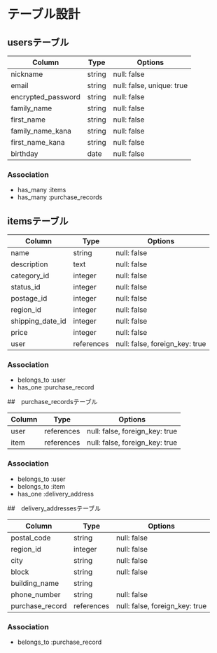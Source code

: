 # テーブル設計

## usersテーブル

|Column             |Type    |Options                   |
|-------------------|--------|--------------------------|
|nickname           |string  |null: false               |
|email              |string  |null: false, unique: true |
|encrypted_password |string  |null: false               |
|family_name        |string  |null: false               |
|first_name         |string  |null: false               |
|family_name_kana   |string  |null: false               |
|first_name_kana    |string  |null: false               |
|birthday           |date    |null: false               | 


### Association

- has_many :items
- has_many :purchase_records

## itemsテーブル

|Column           |Type       |Options                        |
|-----------------|-----------|-------------------------------|
|name             |string     |null: false                    |
|description      |text       |null: false                    |
|category_id      |integer    |null: false                    |
|status_id        |integer    |null: false                    |
|postage_id       |integer    |null: false                    |
|region_id        |integer    |null: false                    |
|shipping_date_id |integer    |null: false                    |
|price            |integer    |null: false                    |
|user             |references |null: false, foreign_key: true |

### Association

- belongs_to :user
- has_one :purchase_record

##　purchase_recordsテーブル

|Column |Type       |Options                        |
|-------|-----------|-------------------------------|
|user   |references |null: false, foreign_key: true |
|item   |references |null: false, foreign_key: true |

### Association

- belongs_to :user
- belongs_to :item
- has_one :delivery_address

##　delivery_addressesテーブル

|Column          |Type       |Options                        |
|----------------|-----------|-------------------------------|
|postal_code     |string     |null: false                    |
|region_id       |integer    |null: false                    |
|city            |string     |null: false                    |
|block           |string     |null: false                    |
|building_name   |string     |                               |
|phone_number    |string     |null: false                    |
|purchase_record |references |null: false, foreign_key: true |

### Association

- belongs_to :purchase_record